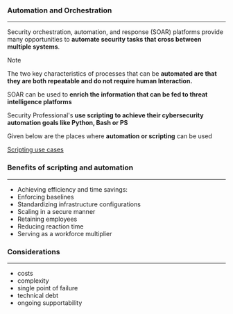 ### Automation and Orchestration
---
Security orchestration, automation, and response (SOAR) platforms provide many opportunities to **automate security tasks that cross between multiple systems**.

>[!note]
>The two key characteristics of processes that can be **automated are that they are both repeatable and do not require human Interaction.**

SOAR can be used to **enrich the information that can be fed to threat intelligence  platforms**

Security Professional's **use scripting to achieve their cybersecurity automation goals like Python, Bash or PS**

Given below are the places where **automation or scripting** can be used 

[Scripting use cases](../concepts/Scripting%20use%20cases.md)

### Benefits of scripting and automation 
---
- Achieving efficiency and time savings:
- Enforcing baselines
- Standardizing infrastructure configurations
- Scaling in a secure manner
- Retaining employees
- Reducing reaction time
- Serving as a workforce multiplier

### Considerations 
---
- costs 
- complexity 
- single point of failure 
- technical debt 
- ongoing supportability 
